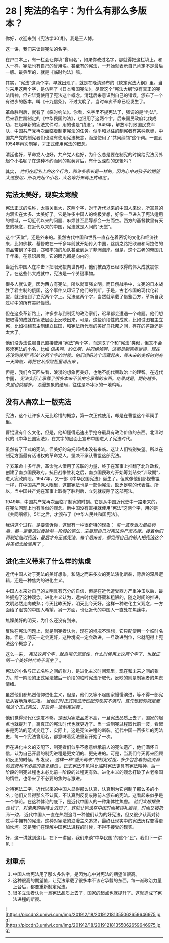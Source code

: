 # 28 | 宪法的名字：为什么有那么多版本？

你好，欢迎来到《宪法学30讲》，我是王人博。

这一讲，我们来谈谈宪法的名字。

在户口本上，有一栏会让你填“曾用名”，如果你改过名字，那就得把这栏填上。和人一样，宪法也有自己的曾用名。甚至有的宪法，一开始就表示自己肯定不是最后一版。最典型的，就是《临时约法》嘛。

其实，“宪法”这两个字，早就出现了，就是在晚清颁布的《钦定宪法大纲》里。当时采用这两个字，是仿照了《日本帝国宪法》，尽管这个“宪法大纲”没有真正的宪法精神，但它毕竟使用了宪法这个概念。清廷后来意识到自己的错误，颁布了一个有进步的版本，叫《十九信条》。不过太晚了，当时辛亥革命已经发生了。

革命胜利后，就有了《临时约法》。你看，名字里不提宪法了，强调的是“约法”。后来袁世凯制定的《中华民国约法》，也沿用了这两个字。后来国民政府北伐成功，在起早新的宪法文件时，用的也是“约法”。1949年，解放军打败国民党军队，中国共产党再次面临着制定宪法的任务。似乎和以往的制宪者有某种默契，中国共产党的制宪者们也没有使用宪法概念，而是使用了“共同纲领”这个词。一直到1954年再次制宪，才正式使用宪法的概念。

清廷也好，革命党人也好，共产党人也好，为什么总是要在制宪的时候给宪法另外起个小名呢？在这种不约而同的默契背后，有什么深刻的逻辑吗？

其实， *他们在起名上的这个行为，和许多家长是一样的，因为心中对孩子的期望太过殷切，所以先起个小名，大名等将来再正式确定* 。

## 宪法太美好，现实太寒酸

宪法正式的名称，太事关重大，这两个字，对于近代以来的中国人来说，所寓意的内涵实在太多、太美好了。它是许多中国人的终极梦想，好像一旦进入了宪法适用的领域，一切近代以来的问题、麻烦甚至屈辱都会一扫而空。西方的基督教里有天堂的概念，在近代以来的中国，宪法就是人间的“天堂”。

这个“天堂”，还是外来的。虽然古代中国和世界一直存在着密切的文化和经济往来，比如佛教、基督教在一千多年前就开始传入中国，丝绸之路把欧洲和阿拉伯的商品带到了中国，郑和率领的船队甚至到达了非洲海岸。但是，这个古老的帝国几千年来，在意识层面，它的眼光都是向内的。

当近代中国人在冲击下把眼光投向世界时，他们被西方已经取得的伟大成就震惊了。在这些伟大成就中，宪法是一个关键事物。

很多人就认定，因为西方有宪法，所以就富强文明。而日俄战争中，立宪的日本战胜了君主制的俄国，这个事件又印证了他们的判断。于是，古老帝国的现代化转型，就归结到了立宪两个字上。宪法这两个字，当然就承载了借鉴西方，革新自我过程中的所有美好憧憬。

但在这条革新路上，许多参与到制宪的政治家们，迟早都会遭遇一个难题。他们想把取得的成就在宪法层面上反映出来，可是，这些阶段性的成就，比如试图君主立宪，比如推翻君主制建立民国，和宪法所代表的美好乌托邦之间，存在的差距还是太大了。

他们没办法说服自己直接使用“宪法”两个字，而是取了个和“宪法”类似，但又不会亵渎宪法的小名，比如 *信条啊，约法啊，共同纲领啊，这都是制宪者觉得，现在还没到使用“宪法”这两个字的时候。他们想把这个词藏起来，等未来的美好时刻有一天降临，再把它从保险柜里请出来* 。

但是，我们今天回头看，浪漫的想象再美好，也绝不能代替政治上的理智。在近代中国， *宪法实际上承载了很多本来不该由它承载的东西。结果就是，期待越多，失望也就越多。* 浪漫想象的结局，往往是冷冰冰的一地鸡毛。

## 没有人喜欢上一版宪法

宪法，这个让许多人无比珍惜的概念，第一次正式使用，却是在曹锟这个军阀手里。

曹锟没有什么文化，但是，他却懂得迅速出手抢夺最具有政治价值的东西。北洋时代的《中华民国宪法》，在文字的层面上宣布中国进入了宪法时代。

虽然有了正式的宪法，但美好的乌托邦根本没有来临。这让人们特别失望。所以在制宪方面最有话语权的革命党人，坚决不承认曹锟这部宪法。

辛亥革命十多年后，革命党人借用了苏联的力量，终于在军事上推翻了北洋政权，创建了南京国民政府。抗日战争胜利之后，南京国民政府开始筹划结束“训政期”，进入宪政阶段。1947年，又一部《中华民国宪法》诞生了。但就像他们鄙视曹锟一样，在中国共产党人眼里，这部宪法也是一部伪宪法，缺乏足够的代表性。所以，当中国共产党在军事上取得了胜利后，立刻就废除了这部宪法。

1949年，中国共产党再次面临了制宪的时刻。它是从中国近代史中一路走来的，在宪法问题上也有类似的观念。新中国没有直接就使用“宪法”这两个字，用的是《共同纲领》。5年之后，才颁布了《中华人民共和国宪法》。

我讲这个过程，是要告诉你，这里有一种很奇特的现象： *每一波政治力量胜利后，都一定要通过废除前一阶段的宪法，来展现自己对宪法的严肃态度。接着他们再制定临时宪法，最后才有正式宪法。每个后来者，都觉得自己的前人把宪法这个神圣概念给滥用了* 。

## 进化主义带来了什么样的焦虑

近代中国人对于宪法的美好想象，和随之而来多次的宪法演化断裂，背后的深层逻辑，还是一种焦灼的进化主义。

中国人本来对自己的文明具有充分的自信，但是在近代遭受西方严重冲击以后，最终拥抱了这种观念。进化主义认为，远古时代是野蛮和粗陋的，随之时间的推进，文明必然走向成熟；今天比昨天好，明天比今天好。这样一种进化主义观念，一方面给了沮丧的中国人希望，另一方面，也让近代的中国人一直处在焦躁中。

焦躁美好的明天，为什么还没有到来。

反映在宪法问题上，就是制宪者认为，现在的境况不理想，它只配使用一个临时名称。但是，明天一定会更好，这种境况一定会改进，一旦改进到位，它就配得上宪法这个概念了。

这么一来， *宪法这两个字，就自带乐观属性，什么时候用上这两个字了，也就证明一个美好时代终于诞生了* 。

宪法的小名与正式名称之间的张力，是进化主义时间观里，现在和未来之间的张力。前一阶段的正式宪法被后一阶段的临时宪法所取代，反映的则是制宪者的焦虑情绪。

虽然他们都热烈信仰进化主义，但是，他们又等不起国家慢慢演进，等不得一部宪法从容地落地生根。 *当他们对正式宪法所匹配的现实不满时，首先想到的就是废除这个正式宪法，开启另一波制宪进程* 。

他们觉得现代化速度不够，是因为宪法品质不高，一旦宪法品质上去了，国家的起点也就提升了，离真正的宪法时代也就更近了。当一波制宪过程取代前一波，看起来是宪法的范式变迁了，实际上，这是宪法进程的断裂。近代中国一百多年的宪法史，每一个宪法曾用名，都意味着宪法重新开始了一次。

但在进化主义的支配下，制宪者们似乎不愿意继承前人的宪法遗产，他们满怀自信，认为自己开启的制宪进程是更文明的、更先进的。可是，当我们今天再来回顾和反思的时候，却发现， *这样一种“重头再来”的制宪过程，多少包含着制度资源的浪费和不必要的重复建设* 。正式宪法不见得比临时宪法更具有宪法精神，后一阶段的制宪过程也未必比前一阶段的过程更有效。进化主义的观念打破了古老帝国的惰性，也带来了不必要的焦灼与激进。

对待宪法二字，近代以来的中国人显得那么认真，认真到为它创制了那么多的小名；他们又显得那么不认真，不认真到反复废除前人颁布的宪法。这看起来似乎是一个悖论。在这种悖论的底下，是近代中国人的一种集体性焦虑。 *他们太想摆脱现状了，对未来的期待太浓烈了，这就让宪法在中国时而被顶礼膜拜，时而又被扔到一边。* 近代中国人一直在热烈追寻一种他们认为的好宪法，但又很少认真对待过手中拥有的宪法。这种对宪法的浪漫主义追求，最终让现实中的宪法历程变得更加坎坷。这是我们在理解中国宪法进程的时候，不得不接受的现实。

好，这一讲就到这儿，在下一讲里，我们来谈“中华民国”的这个“民”。我们下一讲见！

## 划重点


1. 中国人给宪法用了那么多名字，是因为心中对宪法的期望值很高。
2. 这种很高的期望值，让宪法承载了很多本不该它承载的东西。每一派政治力量上台后，都要重新制定宪法。
3. 很多立法者认为一旦宪法品质上去了，国家的起点也就提升了。这就造成了宪法进程的断裂。


![https://piccdn3.umiwi.com/img/201912/18/201912181355062659646975.jpg](https://piccdn3.umiwi.com/img/201912/18/201912181355062659646975.jpg)

---
